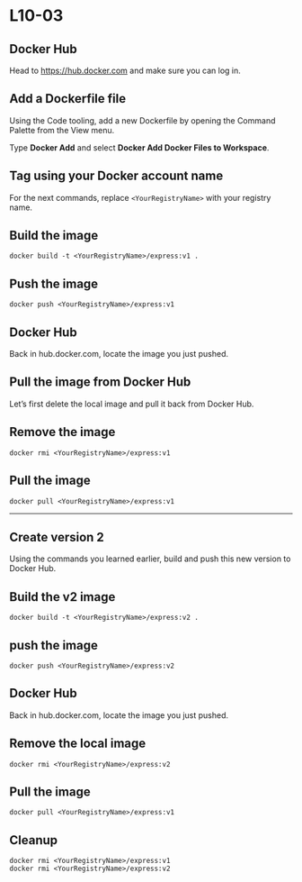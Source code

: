 # L10-03

## Docker Hub

Head to https://hub.docker.com and make sure you can log in.

## Add a Dockerfile file

Using the Code tooling, add a new Dockerfile by opening the Command Palette from the View menu.

Type **Docker Add** and select **Docker Add Docker Files to Workspace**.

## Tag using your Docker account name

For the next commands, replace `<YourRegistryName>` with your registry name.

## Build the image

    docker build -t <YourRegistryName>/express:v1 .

## Push the image

    docker push <YourRegistryName>/express:v1

## Docker Hub

Back in hub.docker.com, locate the image you just pushed.

## Pull the image from Docker Hub

Let’s first delete the local image and pull it back from Docker Hub.

## Remove the image

    docker rmi <YourRegistryName>/express:v1

## Pull the image

    docker pull <YourRegistryName>/express:v1

---

## Create version 2

Using the commands you learned earlier, build and push this new version to Docker Hub.

## Build the v2 image

    docker build -t <YourRegistryName>/express:v2 .

## push the image

    docker push <YourRegistryName>/express:v2

## Docker Hub

Back in hub.docker.com, locate the image you just pushed.

## Remove the local image

    docker rmi <YourRegistryName>/express:v2

## Pull the image

    docker pull <YourRegistryName>/express:v1

## Cleanup

    docker rmi <YourRegistryName>/express:v1
    docker rmi <YourRegistryName>/express:v2